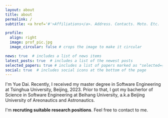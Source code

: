 ```yaml
---
layout: about
title: about
permalink: /
subtitle: <a href='#'>Affiliations</a>. Address. Contacts. Moto. Etc.

profile:
  align: right
  image: prof_pic.jpg
  image_circular: false # crops the image to make it circular

news: true  # includes a list of news items
latest_posts: true  # includes a list of the newest posts
selected_papers: true # includes a list of papers marked as "selected={true}"
social: true  # includes social icons at the bottom of the page
---
```


I'm Yue Dai. Recently, I received my master degree in Software Engineering at Tsinghua University, Beijing, 2023. Prior to that, I got my bacherlor of Science in Software Engineering at Beihang University, a.k.a Beijing University of Areonautics and Astronautics. 

I'm __recruting suitable research positions__. Feel free to contact to me. 
